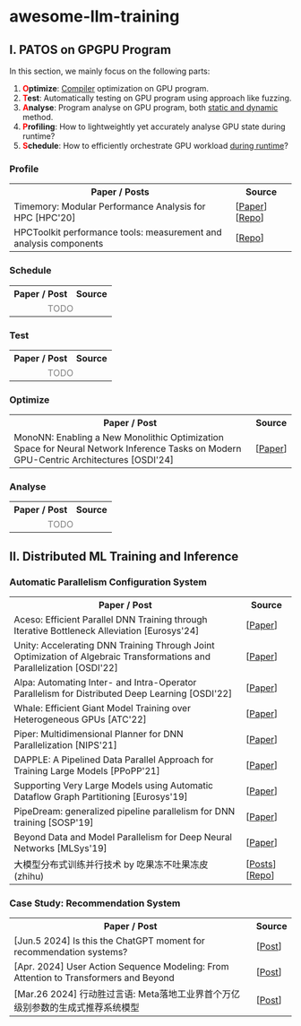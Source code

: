 <body>
<div><h1>awesome-llm-training</h1>

<div id="__source__">

<h2>I. PATOS on GPGPU Program</h2>

In this section, we mainly focus on the following parts:

<ol>
    <li>
        <b><font color="red">O</font>ptimize</b>: <u>Compiler</u> optimization on GPU program.
    </li>
    <li>
        <b><font color="red">T</font>est</b>: Automatically testing on GPU program using approach like fuzzing.
    </li>
    <li>
        <b><font color="red">A</font>nalyse</b>: Program analyse on GPU program, both <u>static and dynamic</u> method.
    </li>
    <li>
        <b><font color="red">P</font>rofiling</b>: How to lightweightly yet accurately analyse GPU state during runtime?
    </li>
    <li>
        <b><font color="red">S</font>chedule</b>: How to efficiently orchestrate GPU workload <u>during runtime</u>?
    </li>
</ol>

<h3>Profile</h3>
<table>
<tr><th>Paper / Posts</th><th>Source</th></tr>

<tr>
<td>Timemory: Modular Performance Analysis for HPC [HPC'20]</td>
<td>[<a href="https://link.springer.com/chapter/10.1007/978-3-030-50743-5_22">Paper</a>] [<a href="https://github.com/NERSC/timemory">Repo</a>]</td>
</tr>

<tr>
<td>HPCToolkit performance tools: measurement and analysis components</td>
<td>[<a href="https://gitlab.com/hpctoolkit/hpctoolkit">Repo</a>]</td>
</tr>

</table>

<h3>Schedule</h3>
<table>
<tr><th>Paper / Post</th><th>Source</th></tr>
<tr><td colspan="2" align="center"><font color="grey">TODO</font></td></tr>
</table>

<h3>Test</h3>
<table>
<tr><th>Paper / Post</th><th>Source</th></tr>
<tr><td colspan="2" align="center"><font color="grey">TODO</font></td></tr>
</table>

<h3>Optimize</h3>
<table>
<tr><th>Paper / Post</th><th>Source</th></tr>

<tr>
<td>MonoNN: Enabling a New Monolithic Optimization Space for Neural Network Inference Tasks on Modern
GPU-Centric Architectures [OSDI'24]</td>
<td>[<a href="https://dl.acm.org/doi/pdf/10.1145/3627703.3629554">Paper</a>]</td>
</tr>

</table>

<h3>Analyse</h3>
<table>
<tr><th>Paper / Post</th><th>Source</th></tr>
<tr><td colspan="2" align="center"><font color="grey">TODO</font></td></tr>
</table>

<h2>II. Distributed ML Training and Inference</h2>

<h3>Automatic Parallelism Configuration System</h3>
<table>
<tr><th>Paper / Post</th><th>Source</th></tr>

<tr>
<td>Aceso: Efficient Parallel DNN Training through Iterative Bottleneck Alleviation [Eurosys'24]</td>
<td>[<a href="https://dl.acm.org/doi/pdf/10.1145/3627703.3629554">Paper</a>]</td>
</tr>

<tr>
<td>Unity: Accelerating DNN Training Through Joint Optimization of Algebraic Transformations and Parallelization [OSDI'22]</td>
<td>[<a href="https://www.usenix.org/system/files/osdi22-unger.pdf">Paper</a>]</td>
</tr>

<tr>
<td>Alpa: Automating Inter- and Intra-Operator Parallelism for Distributed Deep Learning [OSDI'22]</td>
<td>[<a href="https://www.usenix.org/system/files/osdi22-zheng-lianmin.pdf">Paper</a>]</td>
</tr>

<tr>
<td>Whale: Efficient Giant Model Training over Heterogeneous GPUs [ATC'22]</td>
<td>[<a href="https://www.usenix.org/system/files/atc22-jia-xianyan.pdf">Paper</a>]</td>
</tr>

<tr>
<td>Piper: Multidimensional Planner for DNN Parallelization [NIPS'21]</td>
<td>[<a href="https://proceedings.neurips.cc/paper/2021/file/d01eeca8b24321cd2fe89dd85b9beb51-Paper.pdf">Paper</a>]</td>
</tr>

<tr>
<td>DAPPLE: A Pipelined Data Parallel Approach for Training Large Models [PPoPP'21]</td>
<td>[<a href="https://arxiv.org/pdf/2007.01045">Paper</a>]</td>
</tr>

<tr>
<td>Supporting Very Large Models using Automatic Dataflow Graph Partitioning [Eurosys'19]</td>
<td>[<a href="https://dl.acm.org/doi/pdf/10.1145/3302424.3303953">Paper</a>]</td>
</tr>

<tr>
<td>PipeDream: generalized pipeline parallelism for DNN training [SOSP'19]</td>
<td>[<a href="https://par.nsf.gov/servlets/purl/10129641">Paper</a>]</td>
</tr>

<tr>
<td>Beyond Data and Model Parallelism for Deep Neural Networks [MLSys'19]</td>
<td>[<a href="https://proceedings.mlsys.org/paper_files/paper/2019/file/b422680f3db0986ddd7f8f126baaf0fa-Paper.pdf">Paper</a>]</td>
</tr>

<tr>
<td>大模型分布式训练并行技术 by 吃果冻不吐果冻皮 (zhihu)  </td>
<td>[<a href="https://zhuanlan.zhihu.com/p/598714869">Posts</a>][<a href="https://github.com/liguodongiot/llm-action">Repo</a>]</td>
</tr>
</table>


<h3>Case Study: Recommendation System</h3>
<table>
<tr>
    <th>Paper / Post</th>
    <th>Source</th>
</tr>
<tr>
    <td>
        [Jun.5 2024] Is this the ChatGPT moment for recommendation systems? 
    </td>
    <td>
        [<a href="https://www.shaped.ai/blog/is-this-the-chatgpt-moment-for-recommendation-systems">Post</a>]
    </td>
</tr>
<tr>
    <td>
        [Apr. 2024] User Action Sequence Modeling: From Attention to Transformers and Beyond 
    </td>
    <td>
        [<a href="https://mlfrontiers.substack.com/p/user-action-sequence-modeling-from">Post</a>]
    </td>
</tr>
<tr>
    <td>
        [Mar.26 2024] 行动胜过言语: Meta落地工业界首个万亿级别参数的生成式推荐系统模型 
    </td>
    <td>
        [<a href="https://zhuanlan.zhihu.com/p/687478684">Post</a>]
    </td>
</tr>
</table>

</div>

</div>
</body>
